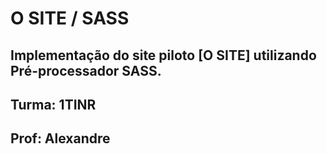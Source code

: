 # O SITE / SASS
## Implementação do site piloto [O SITE] utilizando Pré-processador SASS.

## Turma: 1TINR
## Prof: Alexandre